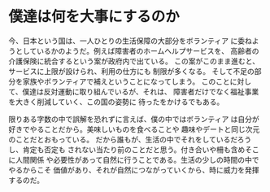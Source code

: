 # 僕達は何を大事にするのか

今、日本という国は、一人ひとりの生活保障の大部分をボランティア
に委ねようとしているかのようだ。例えば障害者のホームヘルプサービスを、
高齢者の介護保険に統合するという案が政府内で出ている。
この案がこのまま進むと、サービスに上限が設けられ、利用の仕方にも
制限が多くなる。
そして不足の部分を家族やボランティアで補えということになってしまう。
このことに対して、僕達は反対運動に取り組んでいるが、それは、
障害者だけでなく福祉事業を大きく削減していく、この国の姿勢に
待ったをかけるでもある。

限りある字数の中で誤解を恐れずに言えば、僕の中ではボランティア
は自分が好きでやることだから。美味しいものを食べることや
趣味やデートと同じ次元のことだとおもっている。
だから誰もが、生活の中でそれをしているだろうし、肯定も否定も
されない当たり前のことだと思う。付き合いや柵も含めそこに人間関係
や必要性があって自然に行うことである。生活の少しの時間の中でやるからこそ
価値があり、それが自然につながっていくから、時に威力を発揮するのだ。
